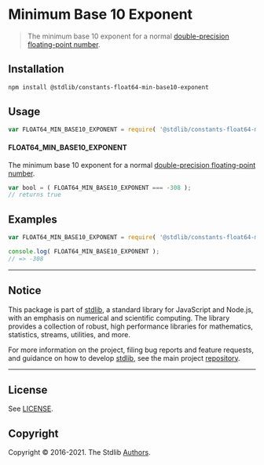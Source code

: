 <!--

@license Apache-2.0

Copyright (c) 2018 The Stdlib Authors.

Licensed under the Apache License, Version 2.0 (the "License");
you may not use this file except in compliance with the License.
You may obtain a copy of the License at

   http://www.apache.org/licenses/LICENSE-2.0

Unless required by applicable law or agreed to in writing, software
distributed under the License is distributed on an "AS IS" BASIS,
WITHOUT WARRANTIES OR CONDITIONS OF ANY KIND, either express or implied.
See the License for the specific language governing permissions and
limitations under the License.

-->

# Minimum Base 10 Exponent

> The minimum base 10 exponent for a normal [double-precision floating-point number][ieee754].

<section class="installation">

## Installation

```bash
npm install @stdlib/constants-float64-min-base10-exponent
```

</section>

<section class="usage">

## Usage

<!-- eslint-disable id-length -->

```javascript
var FLOAT64_MIN_BASE10_EXPONENT = require( '@stdlib/constants-float64-min-base10-exponent' );
```

#### FLOAT64_MIN_BASE10_EXPONENT

The minimum base 10 exponent for a normal [double-precision floating-point number][ieee754].

```javascript
var bool = ( FLOAT64_MIN_BASE10_EXPONENT === -308 );
// returns true
```

</section>

<!-- /.usage -->

<section class="examples">

## Examples

<!-- TODO: better example -->

<!-- eslint no-undef: "error" -->

<!-- eslint-disable id-length -->

```javascript
var FLOAT64_MIN_BASE10_EXPONENT = require( '@stdlib/constants-float64-min-base10-exponent' );

console.log( FLOAT64_MIN_BASE10_EXPONENT );
// => -308
```

</section>

<!-- /.examples -->


<section class="main-repo" >

* * *

## Notice

This package is part of [stdlib][stdlib], a standard library for JavaScript and Node.js, with an emphasis on numerical and scientific computing. The library provides a collection of robust, high performance libraries for mathematics, statistics, streams, utilities, and more.

For more information on the project, filing bug reports and feature requests, and guidance on how to develop [stdlib][stdlib], see the main project [repository][stdlib].

---

## License

See [LICENSE][stdlib-license].


## Copyright

Copyright &copy; 2016-2021. The Stdlib [Authors][stdlib-authors].

</section>

<!-- /.stdlib -->

<!-- Section for all links. Make sure to keep an empty line after the `section` element and another before the `/section` close. -->

<section class="links">

[stdlib]: https://github.com/stdlib-js/stdlib

[stdlib-authors]: https://github.com/stdlib-js/stdlib/graphs/contributors

[stdlib-license]: https://raw.githubusercontent.com/stdlib-js/constants-float64-min-base10-exponent/main/LICENSE

[ieee754]: https://en.wikipedia.org/wiki/IEEE_754-1985

</section>

<!-- /.links -->
